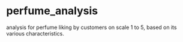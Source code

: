 # perfume_analysis
analysis for perfume liking by customers on scale 1 to 5, based on its various characteristics. 
